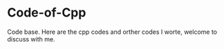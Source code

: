 # Code-of-Cpp
Code base. 
Here are the cpp codes and orther codes I worte, welcome to discuss with me. 
